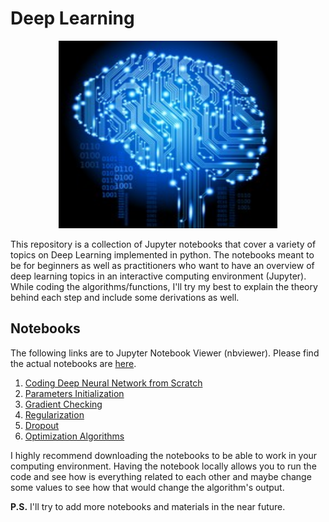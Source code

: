 
# Deep Learning
<p align="center">
<img src = "./images/deep-learning.jpeg" style = "height:300px; width:350px"><br>
</p>

This repository is a collection of Jupyter notebooks that cover a variety of topics on Deep Learning implemented in python. The notebooks meant to be for beginners as well as practitioners who want to have an overview of deep learning topics in an interactive computing environment (Jupyter). While coding the algorithms/functions, I'll try my best to explain the theory behind each step and include some derivations as well.

## Notebooks
The following links are to Jupyter Notebook Viewer (nbviewer). Please find the actual notebooks are [here](/notebooks/).
1. [Coding Deep Neural Network from Scratch](https://nbviewer.jupyter.org/github/ImadDabbura/Deep-Learning/blob/master/notebooks/Coding-Deep-Neural-Network-From-Scratch.ipynb)
2. [Parameters Initialization](https://nbviewer.jupyter.org/github/ImadDabbura/Deep-Learning/blob/master/notebooks/Parameters-Initialization.ipynb)
3. [Gradient Checking](https://nbviewer.jupyter.org/github/ImadDabbura/Deep-Learning/blob/master/notebooks/Gradient-Checking.ipynb)
5. [Regularization](https://nbviewer.jupyter.org/github/ImadDabbura/Deep-Learning/blob/master/notebooks/Regularization.ipynb)
6. [Dropout](https://nbviewer.jupyter.org/github/ImadDabbura/Deep-Learning/blob/master/notebooks/Dropout.ipynb)
7. [Optimization Algorithms](https://nbviewer.jupyter.org/github/ImadDabbura/Deep-Learning/blob/master/notebooks/Optimization-Algorithms.ipynb)

I highly recommend downloading the notebooks to be able to work in your computing environment. Having the notebook locally allows you to run the code and see how is everything related to each other and maybe change some values to see how that would change the algorithm's output.

**P.S.** I'll try to add more notebooks and materials in the near future.